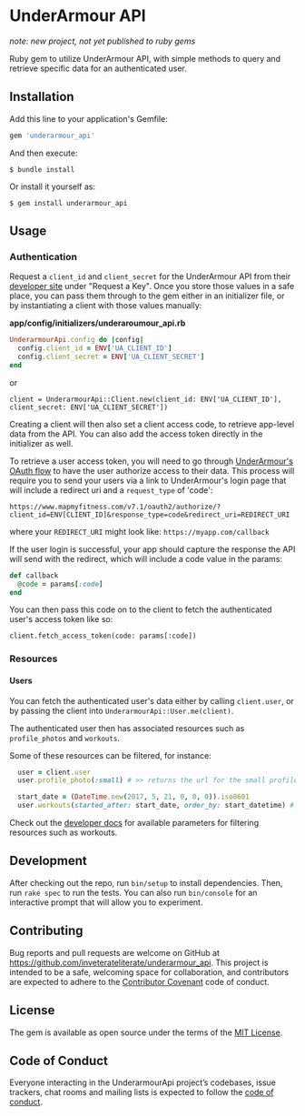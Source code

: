 # UnderArmour API

_note: new project, not yet published to ruby gems_

Ruby gem to utilize UnderArmour API, with simple methods to query and retrieve specific data for an authenticated user.

## Installation

Add this line to your application's Gemfile:

```ruby
gem 'underarmour_api'
```

And then execute:

    $ bundle install

Or install it yourself as:

    $ gem install underarmour_api

## Usage

### Authentication

Request a `client_id` and `client_secret` for the UnderArmour API from their [developer site](https://developer.underarmour.com/docs/) under "Request a Key".
Once you store those values in a safe place, you can pass them through to the gem either in an initializer file, or by instantiating a client with those values manually:

**app/config/initializers/underaroumour_api.rb**
```ruby
UnderarmourApi.config do |config|
  config.client_id = ENV['UA_CLIENT_ID']
  config.client_secret = ENV['UA_CLIENT_SECRET']
end
```

or

`client = UnderarmourApi::Client.new(client_id: ENV['UA_CLIENT_ID'], client_secret: ENV['UA_CLIENT_SECRET'])`

Creating a client will then also set a client access code, to retrieve app-level data from the API. You can also add the access token directly in the initializer as well.

To retrieve a user access token, you will need to go through [UnderArmour's OAuth flow](https://developer.underarmour.com/docs/v71_OAuth_2/) to have the user authorize access to their data.
This process will require you to send your users via a link to UnderArmour's login page that will include a redirect uri and a `request_type` of 'code':

`https://www.mapmyfitness.com/v7.1/oauth2/authorize/?client_id=ENV[CLIENT_ID]&response_type=code&redirect_uri=REDIRECT_URI`

where your `REDIRECT_URI` might look like: `https://myapp.com/callback`

If the user login is successful, your app should capture the response the API will send with the redirect, which will include a code value in the params:

```ruby
def callback
  @code = params[:code]
end
```

You can then pass this code on to the client to fetch the authenticated user's access token like so:

`client.fetch_access_token(code: params[:code])`

### Resources

#### Users

You can fetch the authenticated user's data either by calling `client.user`, or by passing the client into `UnderarmourApi::User.me(client)`.

The authenticated user then has associated resources such as `profile_photos` and `workouts`.

Some of these resources can be filtered, for instance:

```ruby
  user = client.user
  user.profile_photo(:small) # >> returns the url for the small profile photo

  start_date = (DateTime.new(2017, 5, 21, 0, 0, 0)).iso8601
  user.workouts(started_after: start_date, order_by: start_datetime) # >> returns workouts that match the filter criteria
```

Check out the [developer docs](https://developer.underarmour.com/docs/) for available parameters for filtering resources such as workouts.

## Development

After checking out the repo, run `bin/setup` to install dependencies. Then, run `rake spec` to run the tests. You can also run `bin/console` for an interactive prompt that will allow you to experiment.

## Contributing

Bug reports and pull requests are welcome on GitHub at https://github.com/inveterateliterate/underarmour_api.
This project is intended to be a safe, welcoming space for collaboration, and contributors are expected to adhere to the [Contributor Covenant](http://contributor-covenant.org) code of conduct.

## License

The gem is available as open source under the terms of the [MIT License](http://opensource.org/licenses/MIT).

## Code of Conduct

Everyone interacting in the UnderarmourApi project’s codebases, issue trackers, chat rooms and mailing lists is expected to follow the [code of conduct](https://github.com/inveterateliterate/underarmour_api/blob/master/CODE_OF_CONDUCT.md).

